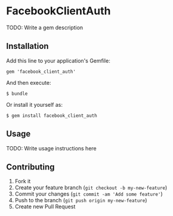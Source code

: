 # FacebookClientAuth

TODO: Write a gem description

## Installation

Add this line to your application's Gemfile:

    gem 'facebook_client_auth'

And then execute:

    $ bundle

Or install it yourself as:

    $ gem install facebook_client_auth

## Usage

TODO: Write usage instructions here

## Contributing

1. Fork it
2. Create your feature branch (`git checkout -b my-new-feature`)
3. Commit your changes (`git commit -am 'Add some feature'`)
4. Push to the branch (`git push origin my-new-feature`)
5. Create new Pull Request
